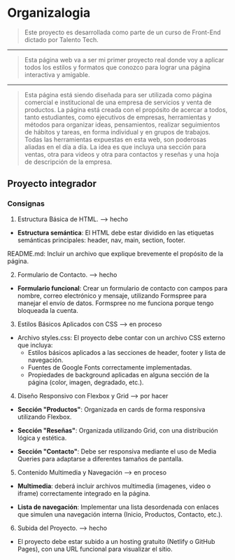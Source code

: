 # Organizalogia

>Este proyecto es desarrollada como parte de un curso de Front-End dictado por Talento Tech.
---

> Esta página web va a ser mi primer proyecto real donde voy a aplicar todos los estilos y formatos que conozco para lograr una página interactiva y amigable.
---
> Esta página está siendo diseñada para ser utilizada como página comercial e institucional de una empresa de servicios y venta de productos.
> La página está creada con el propósito de acercar a todos, tanto estudiantes, como ejecutivos de empresas, herramientas y métodos para organizar ideas, pensamientos, realizar seguimientos de hábitos y tareas, en forma individual y en grupos de trabajos.
> Todas las herramientas expuestas en esta web, son poderosas aliadas en el día a día.
> La idea es que incluya una sección para ventas, otra para videos y otra para contactos y reseñas y una hoja de descripción de la empresa.

## Proyecto integrador

### Consignas

1. Estructura Básica de HTML. --> hecho

* **Estructura semántica**: El HTML debe estar dividido en las etiquetas semánticas principales: header, nav, main, section, footer.

README.md: Incluir un archivo que explique brevemente el propósito de la página.

2. Formulario de Contacto. --> hecho

* **Formulario funcional**: Crear un formulario de contacto con campos para nombre, correo electrónico y mensaje, utilizando Formspree para manejar el envío de datos.
Formspree no me funciona porque tengo bloqueada la cuenta.

3. Estilos Básicos Aplicados con CSS --> en proceso

* Archivo styles.css: El proyecto debe contar con un archivo CSS externo que incluya:
  * Estilos básicos aplicados a las secciones de header, footer y lista de navegación.
  * Fuentes de Google Fonts correctamente implementadas.
  * Propiedades de background aplicadas en alguna sección de la página (color, imagen, degradado, etc.).

4. Diseño Responsivo con Flexbox y Grid --> por hacer

* **Sección "Productos"**: Organizada en cards de forma responsiva utilizando Flexbox.

* **Sección "Reseñas"**: Organizada utilizando Grid, con una distribución lógica y estética.

* **Sección "Contacto"**: Debe ser responsiva mediante el uso de Media Queries para adaptarse a diferentes tamaños de pantalla.
  
5. Contenido Multimedia y Navegación --> en proceso

* **Multimedia**: deberá incluir archivos multimedia (imagenes, video o iframe) correctamente integrado en la página.

* **Lista de navegación**: Implementar una lista desordenada con enlaces que simulen una navegación interna (Inicio, Productos, Contacto, etc.).

6. Subida del Proyecto. --> hecho

* El proyecto debe estar subido a un hosting gratuito (Netlify o GitHub Pages), con una URL funcional para visualizar el sitio.
  